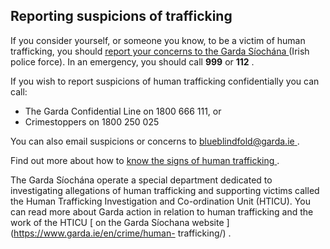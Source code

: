 ##  Reporting suspicions of trafficking

If you consider yourself, or someone you know, to be a victim of human
trafficking, you should [ report your concerns to the Garda Síochána
](/en/justice/law-enforcement/reporting-a-crime/) (Irish police force). In an
emergency, you should call **999** or **112** .

If you wish to report suspicions of human trafficking confidentially you can
call:

  * The Garda Confidential Line on 1800 666 111, or 
  * Crimestoppers on 1800 250 025 

You can also email suspicions or concerns to [ blueblindfold@garda.ie
](mailto:blueblindfold@garda.ie) .

Find out more about how to [ know the signs of human trafficking
](https://www.blueblindfold.ie/) .

The Garda Síochána operate a special department dedicated to investigating
allegations of human trafficking and supporting victims called the Human
Trafficking Investigation and Co-ordination Unit (HTICU). You can read more
about Garda action in relation to human trafficking and the work of the HTICU
[ on the Garda Síochana website ](https://www.garda.ie/en/crime/human-
trafficking/) .
